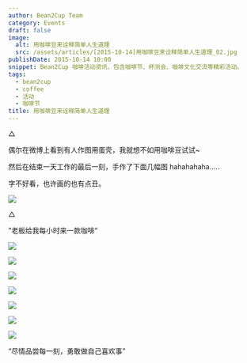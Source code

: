 ```yaml
---
author: Bean2Cup Team
category: Events
draft: false
image:
  alt: 用咖啡豆来诠释简单人生道理
  src: /assets/articles/[2015-10-14]用咖啡豆来诠释简单人生道理_02.jpg
publishDate: 2015-10-14 10:00
snippet: Bean2Cup 咖啡活动资讯，包含咖啡节、杯测会、咖啡文化交流等精彩活动。
tags:
  - bean2cup
  - coffee
  - 活动
  - 咖啡节
title: 用咖啡豆来诠释简单人生道理
---
```


△

偶尔在微博上看到有人作图用蛋壳，我就想不如用咖啡豆试试~

然后在结束一天工作的最后一刻，手作了下面几幅图 hahahahaha.....

字不好看，也许画的也有点丑。

![](/assets/articles/[2015-10-14]用咖啡豆来诠释简单人生道理_02.jpg)

△

”老板给我每小时来一款咖啡“

![](/assets/articles/[2015-10-14]用咖啡豆来诠释简单人生道理_03.jpg)

![](/assets/articles/[2015-10-14]用咖啡豆来诠释简单人生道理_04.jpg)

![](/assets/articles/[2015-10-14]用咖啡豆来诠释简单人生道理_05.jpg)

![](/assets/articles/[2015-10-14]用咖啡豆来诠释简单人生道理_06.jpg)

![](/assets/articles/[2015-10-14]用咖啡豆来诠释简单人生道理_07.jpg)

![](/assets/articles/[2015-10-14]用咖啡豆来诠释简单人生道理_08.jpg)

![](/assets/articles/[2015-10-14]用咖啡豆来诠释简单人生道理_09.jpg)

“尽情品尝每一刻，勇敢做自己喜欢事”

